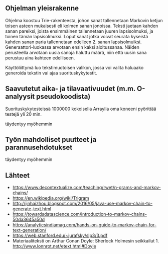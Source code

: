 ## Ohjelman yleisrakenne

Ohjelma koostuu Trie-rakenteesta, johon sanat tallennetaan Markovin ketjun toisen asteen mukaisesti eli kolmen sanan jonoissa.
Teksti jaetaan kahden sanan pareiksi, joista ensimmäinen tallennetaan juuren lapsisolmuksi, ja toinen tämän lapsisolmuksi. 
Loput sanat jotka voivat seurata kyseistä kahden sanan paria tallennetaan edelleen 2. sanan lapsisolmuiksi.
Generaattori-luokassa arvotaan ensin kaksi aloitussanaa. Näiden perusteella arvotaan uusia sanoja haluttu määrä, niin että uusin sana perustuu aina kahteen edelliseen.

Käyttöliittymä luo tekstimuotoisen valikon, jossa voi valita haluaako generoida tekstin vai ajaa suorituskykytestit.

## Saavutetut aika- ja tilavaativuudet (m.m. O-analyysit pseudokoodista)
Suorituskykytesteissä 1000000 kokoisella Arraylla oma koneeni pyörittää testejä yli 20 min.

täydentyy myöhemmin

## Työn mahdolliset puutteet ja parannusehdotukset
täydentyy myöhemmin

## Lähteet

* https://www.decontextualize.com/teaching/rwet/n-grams-and-markov-chains/
* https://en.wikipedia.org/wiki/Trigram
* http://jinhaizhou.blogspot.com/2016/05/java-use-markov-chain-to-generate-text.html
* https://towardsdatascience.com/introduction-to-markov-chains-50da3645a50d
* https://analyticsindiamag.com/hands-on-guide-to-markov-chain-for-text-generation/
* https://web.stanford.edu/~jurafsky/slp3/3.pdf
* Materiaaliteksti on Arthur Conan Doyle: Sherlock Holmesin seikkailut 1.  http://www.lonnrot.net/etext.html#Doyle 
